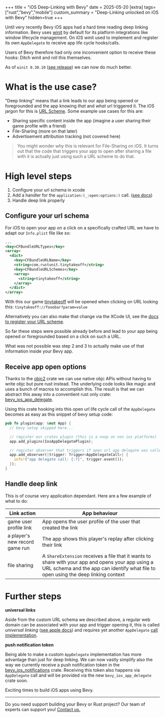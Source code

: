 +++
title = "iOS Deep-Linking with Bevy"
date = 2025-05-20
[extra]
tags=["rust","bevy","mobile"] 
custom_summary = "Deep-Linking unlocked on iOS with Bevy"
hidden=true
+++

Until very recently Bevy iOS apps had a hard time reading deep linking information. Bevy uses [winit](https://github.com/rust-windowing/winit) by default for its platform integrations like window lifecycle management. On iOS winit used to implement and register its own `AppDelegate` to receive app life cycle hooks/calls. 

Users of Bevy therefore had only one inconvenient option to receive these hooks: Ditch winit and roll this themselves.

As of `winit 0.30.10` ([see release](https://github.com/rust-windowing/winit/releases/tag/v0.30.10)) we can now do much better.

# What is the use case?

"Deep linking" means that a link leads to our app being opened or foregrounded and the app knowing *that* and *what* url triggered it. The iOS jargon for this is [URL Scheme](https://developer.apple.com/documentation/xcode/defining-a-custom-url-scheme-for-your-app). Some example use cases for this are:

* Sharing specific content inside the app (imagine a user sharing their game profile with a friend)
* File-Sharing (more on that later)
* Advertisement attribution tracking (not covered here)

> You might wonder why this is relevant for File-Sharing on iOS. It turns out that the code that triggers your app to open after sharing a file with it is actually just using such a URL scheme to do that.

# High level steps

1. Configure your url schema in xcode
2. Add a handler for the `application:(_:open:options:)` call. ([see docs](https://developer.apple.com/documentation/UIKit/UIApplicationDelegate/application(_:open:options:)))
3. Handle deep link properly

## Configure your url schema

For iOS to open your app on a click on a specifically crafted URL we have to adapt our `Info.plist` file like so:

```xml
...
<key>CFBundleURLTypes</key>
<array>
  <dict>
    <key>CFBundleURLName</key>
    <string>com.rustunit.tinytakeoff</string>
    <key>CFBundleURLSchemes</key>
    <array>
      <string>tinytakeoff</string>
    </array>
  </dict>
</array>
```

With this our game [tinytakeoff](https://tinytakeoff.com) will be opened when clicking on URL looking this: `tinytakeoff://fooobar?param=value`

Alternatively you can also make that change via the XCode UI, see the [docs to register your URL scheme](https://developer.apple.com/documentation/xcode/defining-a-custom-url-scheme-for-your-app#Register-your-URL-scheme).

So far these steps were possible already before and lead to your app being opened or foregrounded based on a click on such a URL.

What was not possible was step 2 and 3 to actually make use of that information inside your Bevy app.

## Receive app open options

Thanks to the [objc2](https://github.com/madsmtm/objc2) crate we can use native objc APIs without having to write objc but pure rust instead. The underlying code looks like magic and uses a bunch of macros to accomplish this. The result is that we can abstract this away into a conventient rust only crate: [bevy_ios_app_delegate](https://github.com/rustunit/bevy_ios_app_delegate).

Using this crate hooking into this open url life cycle call of the `AppDelegate` becomes as easy as this snippet of bevy setup code:

```rust
pub fn plugin(app: &mut App) {
  // bevy setup skipped here...

  // register our crates plugin (this is a noop on non ios platforms)
  app.add_plugins(IosAppDelegatePlugin);

  // register observer that triggers if open url app delegate was called (either by app opening or foregrounding after a click on a URL scheme)
  app.add_observer(|trigger: Trigger<AppDelegateCall>| {
    info!("app delegate call: {:?}", trigger.event());
  });
}
```

## Handle deep link

This is of course very application dependant. Here are a few example of what to do:

| Link action | App behaviour |
| --- | --- | 
| game user profile link | App opens the user profile of the user that created the link |
| a player's new record game run | The app shows this player's replay after clicking their link |
| file sharing  | A `ShareExtension` receives a file that it wants to share with your app and opens your app using a URL schema and the app can identify what file to open using the deep linking context |

# Further steps

**universal links**

Aside from the custom URL schema we described above, a regular web domain can be associated with your app and trigger opening it, this is called *universal linking* ([see apple docs](https://developer.apple.com/documentation/xcode/supporting-universal-links-in-your-app)) and requires yet another `AppDelegate` [call implementation](https://developer.apple.com/documentation/appkit/nsapplicationdelegate/application(_:continue:restorationhandler:)).

**push notification token**

Being able to make a custom `AppDelegate` implementation has more advantage than just for deep linking. We can now vastly simplify also the way we currently receive a push notification token in the [bevy_ios_notifications](https://github.com/rustunit/bevy_ios_notifications) crate. Receiving this token also happens via `AppDelegate` call and will be provided via the new `bevy_ios_app_delegate` crate soon.

Exciting times to build iOS apps using Bevy.

---

Do you need support building your Bevy or Rust project? Our team of experts can support you! [Contact us.](@/contact.md)
